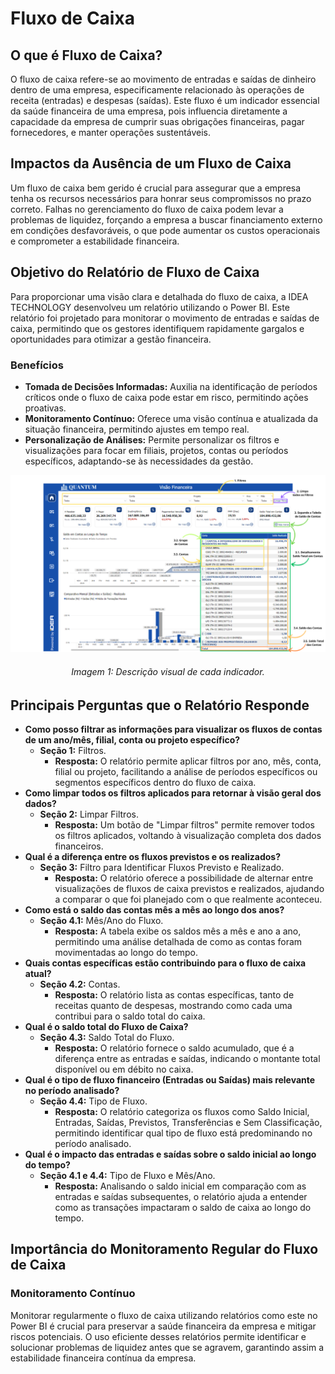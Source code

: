 # Fluxo de Caixa

## O que é Fluxo de Caixa?

O fluxo de caixa refere-se ao movimento de entradas e saídas de dinheiro dentro de uma empresa, especificamente relacionado às operações de receita (entradas) e despesas (saídas). Este fluxo é um indicador essencial da saúde financeira de uma empresa, pois influencia diretamente a capacidade da empresa de cumprir suas obrigações financeiras, pagar fornecedores, e manter operações sustentáveis.

## Impactos da Ausência de um Fluxo de Caixa

Um fluxo de caixa bem gerido é crucial para assegurar que a empresa tenha os recursos necessários para honrar seus compromissos no prazo correto. Falhas no gerenciamento do fluxo de caixa podem levar a problemas de liquidez, forçando a empresa a buscar financiamento externo em condições desfavoráveis, o que pode aumentar os custos operacionais e comprometer a estabilidade financeira.

## Objetivo do Relatório de Fluxo de Caixa
Para proporcionar uma visão clara e detalhada do fluxo de caixa, a IDEA TECHNOLOGY desenvolveu um relatório utilizando o Power BI. Este relatório foi projetado para monitorar o movimento de entradas e saídas de caixa, permitindo que os gestores identifiquem rapidamente gargalos e oportunidades para otimizar a gestão financeira.

### Benefícios 

- **Tomada de Decisões Informadas:** Auxilia na identificação de períodos críticos onde o fluxo de caixa pode estar em risco, permitindo ações proativas.
- **Monitoramento Contínuo:** Oferece uma visão contínua e atualizada da situação financeira, permitindo ajustes em tempo real.
- **Personalização de Análises:** Permite personalizar os filtros e visualizações para focar em filiais, projetos, contas ou períodos específicos, adaptando-se às necessidades da gestão.

![Imagem 1: Relatório Geral Fluxo_de_Caixa](../../assets/account_flow.png)

<h6 align = "center"> Imagem 1: Descrição visual de cada indicador.</h6>

## Principais Perguntas que o Relatório Responde
- **Como posso filtrar as informações para visualizar os fluxos de contas de um ano/mês, filial, conta ou projeto específico?**
    - **Seção 1:** Filtros.
        - **Resposta:** O relatório permite aplicar filtros por ano, mês, conta, filial ou projeto, facilitando a análise de períodos específicos ou segmentos específicos dentro do fluxo de caixa.
- **Como limpar todos os filtros aplicados para retornar à visão geral dos dados?**
    - **Seção 2:** Limpar Filtros.
        - **Resposta:** Um botão de "Limpar filtros" permite remover todos os filtros aplicados, voltando à visualização completa dos dados financeiros.
- **Qual é a diferença entre os fluxos previstos e os realizados?**
    - **Seção 3:** Filtro para Identificar Fluxos Previsto e Realizado.
        - **Resposta:** O relatório oferece a possibilidade de alternar entre visualizações de fluxos de caixa previstos e realizados, ajudando a comparar o que foi planejado com o que realmente aconteceu.
- **Como está o saldo das contas mês a mês ao longo dos anos?**
    - **Seção 4.1:** Mês/Ano do Fluxo.
        - **Resposta:** A tabela exibe os saldos mês a mês e ano a ano, permitindo uma análise detalhada de como as contas foram movimentadas ao longo do tempo.
- **Quais contas específicas estão contribuindo para o fluxo de caixa atual?**
    - **Seção 4.2:** Contas.
        - **Resposta:** O relatório lista as contas específicas, tanto de receitas quanto de despesas, mostrando como cada uma contribui para o saldo total do caixa.
- **Qual é o saldo total do Fluxo de Caixa?**
    - **Seção 4.3:** Saldo Total do Fluxo.
        - **Resposta:** O relatório fornece o saldo acumulado, que é a diferença entre as entradas e saídas, indicando o montante total disponível ou em débito no caixa.
- **Qual é o tipo de fluxo financeiro (Entradas ou Saídas) mais relevante no período analisado?**
    - **Seção 4.4:** Tipo de Fluxo.
        - **Resposta:** O relatório categoriza os fluxos como Saldo Inicial, Entradas, Saídas, Previstos, Transferências e Sem Classificação, permitindo identificar qual tipo de fluxo está predominando no período analisado.
- **Qual é o impacto das entradas e saídas sobre o saldo inicial ao longo do tempo?**
    - **Seção 4.1 e 4.4:** Tipo de Fluxo e Mês/Ano.
        - **Resposta:** Analisando o saldo inicial em comparação com as entradas e saídas subsequentes, o relatório ajuda a entender como as transações impactaram o saldo de caixa ao longo do tempo.

## Importância do Monitoramento Regular do Fluxo de Caixa

### Monitoramento Contínuo

Monitorar regularmente o fluxo de caixa utilizando relatórios como este no Power BI é crucial para preservar a saúde financeira da empresa e mitigar riscos potenciais. O uso eficiente desses relatórios permite identificar e solucionar problemas de liquidez antes que se agravem, garantindo assim a estabilidade financeira contínua da empresa.
